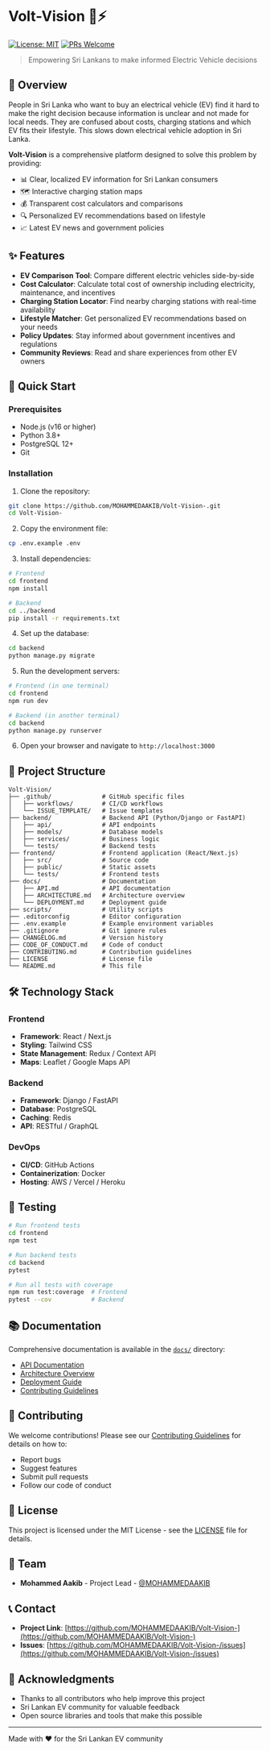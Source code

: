 # Volt-Vision 🚗⚡

[![License: MIT](https://img.shields.io/badge/License-MIT-yellow.svg)](https://opensource.org/licenses/MIT)
[![PRs Welcome](https://img.shields.io/badge/PRs-welcome-brightgreen.svg)](CONTRIBUTING.md)

> Empowering Sri Lankans to make informed Electric Vehicle decisions

## 📖 Overview

People in Sri Lanka who want to buy an electrical vehicle (EV) find it hard to make the right decision because information is unclear and not made for local needs. They are confused about costs, charging stations and which EV fits their lifestyle. This slows down electrical vehicle adoption in Sri Lanka.

**Volt-Vision** is a comprehensive platform designed to solve this problem by providing:
- 📊 Clear, localized EV information for Sri Lankan consumers
- 🗺️ Interactive charging station maps
- 💰 Transparent cost calculators and comparisons
- 🔍 Personalized EV recommendations based on lifestyle
- 📈 Latest EV news and government policies

## ✨ Features

- **EV Comparison Tool**: Compare different electric vehicles side-by-side
- **Cost Calculator**: Calculate total cost of ownership including electricity, maintenance, and incentives
- **Charging Station Locator**: Find nearby charging stations with real-time availability
- **Lifestyle Matcher**: Get personalized EV recommendations based on your needs
- **Policy Updates**: Stay informed about government incentives and regulations
- **Community Reviews**: Read and share experiences from other EV owners

## 🚀 Quick Start

### Prerequisites

- Node.js (v16 or higher)
- Python 3.8+
- PostgreSQL 12+
- Git

### Installation

1. Clone the repository:
```bash
git clone https://github.com/MOHAMMEDAAKIB/Volt-Vision-.git
cd Volt-Vision-
```

2. Copy the environment file:
```bash
cp .env.example .env
```

3. Install dependencies:
```bash
# Frontend
cd frontend
npm install

# Backend
cd ../backend
pip install -r requirements.txt
```

4. Set up the database:
```bash
cd backend
python manage.py migrate
```

5. Run the development servers:
```bash
# Frontend (in one terminal)
cd frontend
npm run dev

# Backend (in another terminal)
cd backend
python manage.py runserver
```

6. Open your browser and navigate to `http://localhost:3000`

## 📁 Project Structure

```
Volt-Vision/
├── .github/              # GitHub specific files
│   ├── workflows/        # CI/CD workflows
│   └── ISSUE_TEMPLATE/   # Issue templates
├── backend/              # Backend API (Python/Django or FastAPI)
│   ├── api/              # API endpoints
│   ├── models/           # Database models
│   ├── services/         # Business logic
│   └── tests/            # Backend tests
├── frontend/             # Frontend application (React/Next.js)
│   ├── src/              # Source code
│   ├── public/           # Static assets
│   └── tests/            # Frontend tests
├── docs/                 # Documentation
│   ├── API.md            # API documentation
│   ├── ARCHITECTURE.md   # Architecture overview
│   └── DEPLOYMENT.md     # Deployment guide
├── scripts/              # Utility scripts
├── .editorconfig         # Editor configuration
├── .env.example          # Example environment variables
├── .gitignore            # Git ignore rules
├── CHANGELOG.md          # Version history
├── CODE_OF_CONDUCT.md    # Code of conduct
├── CONTRIBUTING.md       # Contribution guidelines
├── LICENSE               # License file
└── README.md             # This file
```

## 🛠️ Technology Stack

### Frontend
- **Framework**: React / Next.js
- **Styling**: Tailwind CSS
- **State Management**: Redux / Context API
- **Maps**: Leaflet / Google Maps API

### Backend
- **Framework**: Django / FastAPI
- **Database**: PostgreSQL
- **Caching**: Redis
- **API**: RESTful / GraphQL

### DevOps
- **CI/CD**: GitHub Actions
- **Containerization**: Docker
- **Hosting**: AWS / Vercel / Heroku

## 🧪 Testing

```bash
# Run frontend tests
cd frontend
npm test

# Run backend tests
cd backend
pytest

# Run all tests with coverage
npm run test:coverage  # Frontend
pytest --cov           # Backend
```

## 📚 Documentation

Comprehensive documentation is available in the [`docs/`](./docs) directory:

- [API Documentation](./docs/API.md)
- [Architecture Overview](./docs/ARCHITECTURE.md)
- [Deployment Guide](./docs/DEPLOYMENT.md)
- [Contributing Guidelines](./CONTRIBUTING.md)

## 🤝 Contributing

We welcome contributions! Please see our [Contributing Guidelines](CONTRIBUTING.md) for details on how to:
- Report bugs
- Suggest features
- Submit pull requests
- Follow our code of conduct

## 📄 License

This project is licensed under the MIT License - see the [LICENSE](LICENSE) file for details.

## 👥 Team

- **Mohammed Aakib** - Project Lead - [@MOHAMMEDAAKIB](https://github.com/MOHAMMEDAAKIB)

## 📞 Contact

- **Project Link**: [https://github.com/MOHAMMEDAAKIB/Volt-Vision-](https://github.com/MOHAMMEDAAKIB/Volt-Vision-)
- **Issues**: [https://github.com/MOHAMMEDAAKIB/Volt-Vision-/issues](https://github.com/MOHAMMEDAAKIB/Volt-Vision-/issues)

## 🙏 Acknowledgments

- Thanks to all contributors who help improve this project
- Sri Lankan EV community for valuable feedback
- Open source libraries and tools that make this possible

---

Made with ❤️ for the Sri Lankan EV community
